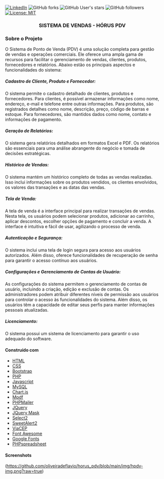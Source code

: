 [![LinkedIn][linkedin-shield]][linkedin-url]
![GitHub forks](https://img.shields.io/github/forks/oliveiradeflavio/horus_pdv?style=for-the-badge)
![GitHub User's stars](https://img.shields.io/github/stars/oliveiradeflavio?style=for-the-badge)
![GitHub followers](https://img.shields.io/github/followers/oliveiradeflavio?style=for-the-badge)
[![License: MIT](https://img.shields.io/badge/License-MIT-yellow.svg)](https://github.com/oliveiradeflavio/horus_pdv/blob/main/LICENSE)


<h3 align="center">SISTEMA DE VENDAS - HÓRUS PDV</h3>

### Sobre o Projeto

O Sistema de Ponto de Venda (PDV) é uma solução completa para gestão de vendas e operações comerciais. Ele oferece uma ampla gama de recursos para facilitar o gerenciamento de vendas, clientes, produtos, fornecedores e relatórios. Abaixo estão os principais aspectos e funcionalidades do sistema:

##### Cadastro de Cliente, Produto e Fornecedor:
O sistema permite o cadastro detalhado de clientes, produtos e fornecedores. Para clientes, é possível armazenar informações como nome, endereço, e-mail e telefone entre outras informações. Para produtos, são registrados detalhes como nome, descrição, preço, código de barras e estoque. Para fornecedores, são mantidos dados como nome, contato e informações de pagamento.

##### Geração de Relatórios:
O sistema gera relatórios detalhados em formatos Excel e PDF. Os relatórios são essenciais para uma análise abrangente do negócio e tomada de decisões estratégicas.

##### Histórico de Vendas:
O sistema mantém um histórico completo de todas as vendas realizadas. Isso inclui informações sobre os produtos vendidos, os clientes envolvidos, os valores das transações e as datas das vendas. 

##### Tela de Venda:
A tela de venda é a interface principal para realizar transações de vendas. Nesta tela, os usuários podem selecionar produtos, adicionar ao carrinho, aplicar descontos, escolher opções de pagamento e concluir a venda. A interface é intuitiva e fácil de usar, agilizando o processo de venda.

##### Autenticação e Segurança:
O sistema inclui uma tela de login segura para acesso aos usuários autorizados. Além disso, oferece funcionalidades de recuperação de senha para garantir o acesso contínuo aos usuários. 

##### Configurações e Gerenciamento de Contas de Usuário:
As configurações do sistema permitem o gerenciamento de contas de usuário, incluindo a criação, edição e exclusão de contas. Os administradores podem atribuir diferentes níveis de permissão aos usuários para controlar o acesso às funcionalidades do sistema. Além disso, os usuários têm a capacidade de editar seus perfis para manter informações pessoais atualizadas.

##### Licenciamento:
O sistema possui um sistema de licenciamento para garantir o uso adequado do software. 


#### Construído com

* [HTML](https://www.w3schools.com/html/)
* [CSS](https://www.w3schools.com/css/)
* [Bootstrap](https://getbootstrap.com/)
* [PHP](https://www.php.net/)
* [Javascript](https://www.javascript.com/)
* [MySQL](https://www.mysql.com/)
* [Chart.js](https://www.chartjs.org/)
* [Mpdf](https://mpdf.github.io/)
* [PHPMailer](https://github.com/PHPMailer/PHPMailer)
* [JQuery](https://jquery.com/)
* [JQuery Mask](https://igorescobar.github.io/jQuery-Mask-Plugin/)
* [Select2](https://select2.org/)
* [SweetAlert2](https://sweetalert2.github.io/)
* [ViaCEP](https://viacep.com.br/)
* [Font Awesome](https://fontawesome.com/)
* [Google Fonts](https://fonts.google.com/)
* [PHPspreadsheet](https://phpspreadsheet.readthedocs.io/en/latest/)


#### Screenshots

(https://github.com/oliveiradeflavio/horus_pdv/blob/main/img/hpdv-img.png?raw=true)





[linkedin-shield]: https://img.shields.io/badge/-LinkedIn-black.svg?style=for-the-badge&logo=linkedin&colorB=555
[linkedin-url]: https://www.linkedin.com/in/fladoliveira/
[product-screenshot]: https://raw.githubusercontent.com/oliveiradeflavio/horus_pdv/main/screen/dashboard.png
